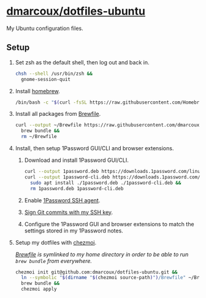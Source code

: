 # <a href="https://github.com/dmarcoux/dotfiles-ubuntu">dmarcoux/dotfiles-ubuntu</a>

My Ubuntu configuration files.

## Setup

1. Set zsh as the default shell, then log out and back in.

   ```bash
   chsh --shell /usr/bin/zsh &&
     gnome-session-quit
   ```

3. Install [homebrew](https://brew.sh/).

   ```bash
   /bin/bash -c "$(curl -fsSL https://raw.githubusercontent.com/Homebrew/install/HEAD/install.sh)"
   ```

4. Install all packages from [Brewfile](Brewfile).

   ```bash
   curl --output ~/Brewfile https://raw.githubusercontent.com/dmarcoux/dotfiles-ubuntu/refs/heads/main/Brewfile &&
     brew bundle &&
     rm ~/Brewfile
   ```

5. Install, then setup 1Password GUI/CLI and browser extensions.

   1. Download and install 1Password GUI/CLI.

      ```bash
      curl --output 1password.deb https://downloads.1password.com/linux/debian/amd64/stable/1password-latest.deb &&
      curl --output 1password-cli.deb https://downloads.1password.com/linux/debian/amd64/stable/1password-cli-amd64-latest.deb &&
        sudo apt install ./1password.deb ./1password-cli.deb &&
        rm 1password.deb 1password-cli.deb
      ```

   2. Enable [1Password SSH agent](https://developer.1password.com/docs/ssh/get-started/#step-3-turn-on-the-1password-ssh-agent).

   3. [Sign Git commits with my SSH key](https://developer.1password.com/docs/ssh/git-commit-signing/).

   4. Configure the 1Password GUI and browser extensions to match the settings stored in my 1Password notes.

6. Setup my dotfiles with [chezmoi](https://www.chezmoi.io/).

   _[Brewfile](Brewfile) is symlinked to my home directory in order to be able
   to run `brew bundle` from everywhere._

   ```bash
   chezmoi init git@github.com:dmarcoux/dotfiles-ubuntu.git &&
     ln --symbolic "$(dirname "$(chezmoi source-path)")/Brewfile" ~/Brewfile &&
     brew bundle &&
     chezmoi apply
   ```
